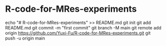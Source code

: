 # R-code-for-MRes-experiments
echo "# R-code-for-MRes-experiments" >> README.md
git init
git add README.md
git commit -m "first commit"
git branch -M main
git remote add origin https://github.com/Yuxi-Fu/R-code-for-MRes-experiments.git
git push -u origin main
